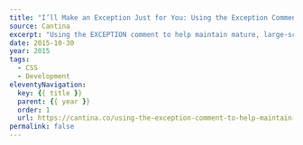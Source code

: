```yaml
---
title: "I’ll Make an Exception Just for You: Using the Exception Comment to Help Maintain Mature, Large-scale Sass Projects"
source: Cantina
excerpt: "Using the EXCEPTION comment to help maintain mature, large-scale Sass projects"
date: 2015-10-30
year: 2015
tags:
  - CSS
  - Development
eleventyNavigation:
  key: {{ title }}
  parent: {{ year }}
  order: 1
  url: https://cantina.co/using-the-exception-comment-to-help-maintain-mature-large-scale-sass-projects/
permalink: false
---
```

